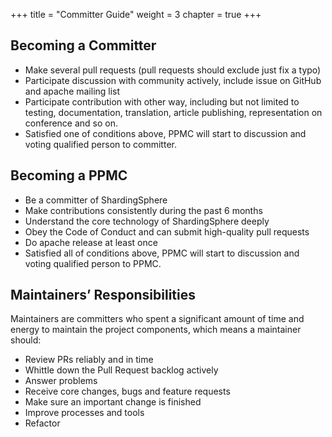 +++
title = "Committer Guide"
weight = 3
chapter = true
+++

## Becoming a Committer

  - Make several pull requests (pull requests should exclude just fix a typo)
  - Participate discussion with community actively, include issue on GitHub and apache mailing list
  - Participate contribution with other way, including but not limited to testing, documentation, translation, article publishing, representation on conference and so on.
  - Satisfied one of conditions above, PPMC will start to discussion and voting qualified person to committer.

## Becoming a PPMC

  - Be a committer of ShardingSphere
  - Make contributions consistently during the past 6 months
  - Understand the core technology of ShardingSphere deeply
  - Obey the Code of Conduct and can submit high-quality pull requests
  - Do apache release at least once
  - Satisfied all of conditions above, PPMC will start to discussion and voting qualified person to PPMC.
  
## Maintainers’ Responsibilities

Maintainers are committers who spent a significant amount of time and energy to maintain the project components, which means a maintainer should:
 
 - Review PRs reliably and in time
 - Whittle down the Pull Request backlog actively
 - Answer problems
 - Receive core changes, bugs and feature requests
 - Make sure an important change is finished
 - Improve processes and tools
 - Refactor
